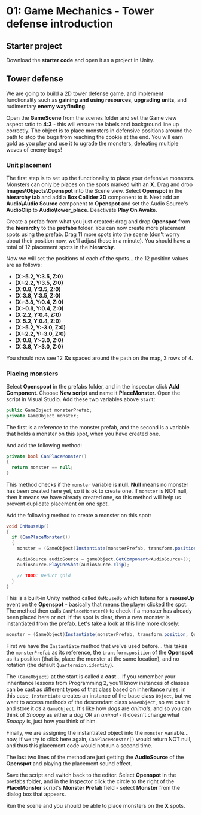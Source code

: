 # 01: Game Mechanics - Tower defense introduction

## Starter project

Download the **starter code** and open it as a project in Unity.

## Tower defense

We are going to build a 2D tower defense game, and implement functionality such as **gaining and using resources**, **upgrading units**, and rudimentary **enemy wayfinding**.

Open the **GameScene** from the scenes folder and set the Game view aspect ratio to **4:3** - this will ensure the labels and background line up correctly. The object is to place monsters in defensive positions around the path to stop the bugs from reaching the cookie at the end. You will earn gold as you play and use it to ugrade the monsters, defeating multiple waves of enemy bugs!

### Unit placement

The first step is to set up the functionality to place your defensive monsters. Monsters can only be places on the spots marked with an **X**. Drag and drop **Images\Objects\Openspot** into the Scene view. Select **Openspot** in the **hierarchy tab** and add a **Box Collider 2D** component to it. Next add an **Audio\Audio Source** component to **Openspot** and set the Audio Source's **AudioClip** to **Audio\tower_place**. Deactivate **Play On Awake**.

Create a prefab from what you just created: drag and drop **Openspot** from the **hierarchy** to the **prefabs** folder. You can now create more placement spots using the prefab. Drag 11 more spots into the scene (don't worry about their position now, we'll adjust those in a minute). You should have a total of 12 placement spots in the **hierarchy**.

Now we will set the positions of each of the spots... the 12 position values are as follows:

- **(X:-5.2, Y:3.5, Z:0)**
- **(X:-2.2, Y:3.5, Z:0)**
- **(X:0.8, Y:3.5, Z:0)**
- **(X:3.8, Y:3.5, Z:0)**
- **(X:-3.8, Y:0.4, Z:0)**
- **(X:-0.8, Y:0.4, Z:0)**
- **(X:2.2, Y:0.4, Z:0)**
- **(X:5.2, Y:0.4, Z:0)**
- **(X:-5.2, Y:-3.0, Z:0)**
- **(X:-2.2, Y:-3.0, Z:0)**
- **(X:0.8, Y:-3.0, Z:0)**
- **(X:3.8, Y:-3.0, Z:0)**

You should now see 12 **Xs** spaced around the path on the map, 3 rows of 4.

### Placing monsters

Select **Openspoot** in the prefabs folder, and in the inspector click **Add Component**. Choose **New script** and name it **PlaceMonster**. Open the script in Visual Studio. Add these two variables above `Start`:

```csharp
public GameObject monsterPrefab;
private GameObject monster;
```

The first is a reference to the monster prefab, and the second is a variable that holds a monster on this spot, when you have created one. 

And add the following method:

```csharp
private bool CanPlaceMonster()
{
  return monster == null;
}
```

This method checks if the `monster` variable is **null**. **Null** means no monster has been created here yet, so it is ok to create one. If `monster` is NOT null, then it means we have already created one, so this method will help us prevent duplicate placement on one spot.

Add the following method to create a monster on this spot:

```csharp
void OnMouseUp()
{
  if (CanPlaceMonster())
  {
    monster = (GameObject)Instantiate(monsterPrefab, transform.position, Quaternion.identity);

    AudioSource audioSource = gameObject.GetComponent<AudioSource>();
    audioSource.PlayOneShot(audioSource.clip);

    // TODO: Deduct gold
  }
}
```

This is a built-in Unity method called `OnMouseUp` which listens for a **mouseUp** event on the **Openspot** - basically that means the player clicked the spot. The method then calls `CanPlaceMonster()` to check if a monster has already been placed here or not. If the spot is clear, then a new monster is instantiated from the prefab. Let's take a look at this line more closely:

```csharp
monster = (GameObject)Instantiate(monsterPrefab, transform.position, Quaternion.identity);
```

First we have the `Instantiate` method that we've used before... this takes the `monsterPrefab` as its reference, the `transform.position` of the **Openspot** as its position (that is, place the monster at the same location), and no rotation (the default `Quarternion.identity`). 

The `(GameObject)` at the start is called a **cast**... If you remember your inheritance lessons from Programming 2, you'll know instances of classes can be cast as different types of that class based on inheritance rules: in this case, `Instantiate` creates an instance of the base class `Object`, but we want to access methods of the descendant class `GameObject`, so we cast it and store it *as* a `GameObject`. It's like how *dogs* are *animals*, and so you can think of *Snoopy* as either a *dog* OR an *animal* - it doesn't change what *Snoopy* is, just how you think of him.

Finally, we are assigning the instantiated object into the `monster` variable... now, if we try to click here again, `CanPlaceMonster()` would return NOT null, and thus this placement code would not run a second time.

The last two lines of the method are just getting the **AudioSource** of the **Openspot** and playing the placement sound effect.

Save the script and switch back to the editor. Select **Openspot** in the prefabs folder, and in the Inspector click the circle to the right of the **PlaceMonster** script's **Monster Prefab** field - select **Monster** from the dialog box that appears.

Run the scene and you should be able to place monsters on the **X** spots.
